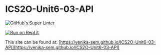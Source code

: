 # ICS2O-Unit6-03-API

[![GitHub's Super Linter](https://github.com/venika-sem/ICS2O-Unit6-03-API/workflows/GitHub's%20Super%20Linter/badge.svg)](https://github.com/venika-sem/ICS2O-Unit6-03-API/actions)

[![Run on Repl.it](https://repl.it/badge/github/venika-sem/ICS2O-Unit6-03-API)](https://repl.it/github/venika-sem/ICS2O-Unit6-03-API)

This site can be found at: [https://venika-sem.github.io/ICS2O-Unit6-03-API](https://venika-sem.github.io/ICS2O-Unit6-03-API)
